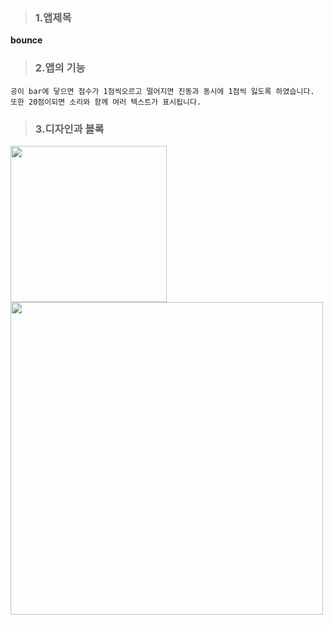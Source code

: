>### 1.앱제목

**bounce**

>### 2.앱의 기능
```
공이 bar에 닿으면 점수가 1점씩오르고 떨어지면 진동과 동시에 1점씩 잃도록 하였습니다.
또한 20점이되면 소리와 함께 여러 텍스트가 표시됩니다.
```

>### 3.디자인과 블록

<div>
<img width="250" src ="https://user-images.githubusercontent.com/50861700/66474103-988aba80-eacb-11e9-8ca1-176b067fd2d3.PNG">
<img width="500" src ="https://user-images.githubusercontent.com/50861700/66474623-a5f47480-eacc-11e9-8044-611eee9bea62.PNG">
</div>


